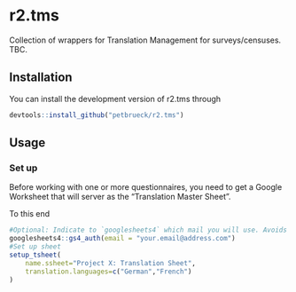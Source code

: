 
# r2.tms

<!-- badges: start -->
<!-- badges: end -->

Collection of wrappers for Translation Management for surveys/censuses.
TBC.

## Installation

You can install the development version of r2.tms through

``` r
devtools::install_github("petbrueck/r2.tms")
```

## Usage

### Set up

Before working with one or more questionnaires, you need to get a Google
Worksheet that will server as the “Translation Master Sheet”.

To this end

``` r
#Optional: Indicate to `googlesheets4` which mail you will use. Avoids selecting pre-authorised account manually. 
googlesheets4::gs4_auth(email = "your.email@address.com")
#Set up sheet
setup_tsheet(
    name.ssheet="Project X: Translation Sheet",
    translation.languages=c("German","French")
)
```

